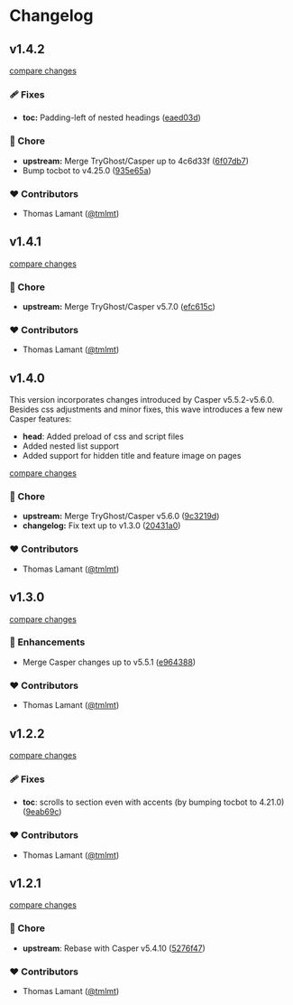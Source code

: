 # Changelog

## v1.4.2

[compare changes](https://github.com/tmlmt/fantome/compare/v1.4.1...v1.4.2)

### 🩹 Fixes

- **toc:** Padding-left of nested headings ([eaed03d](https://github.com/tmlmt/fantome/commit/eaed03d))

### 🏡 Chore

- **upstream:** Merge TryGhost/Casper up to 4c6d33f ([6f07db7](https://github.com/tmlmt/fantome/commit/6f07db7))
- Bump tocbot to v4.25.0 ([935e65a](https://github.com/tmlmt/fantome/commit/935e65a))

### ❤️ Contributors

- Thomas Lamant ([@tmlmt](http://github.com/tmlmt))

## v1.4.1

[compare changes](https://github.com/tmlmt/fantome/compare/v1.3.0...v1.4.1)

### 🏡 Chore

- **upstream:** Merge TryGhost/Casper v5.7.0 ([efc615c](https://github.com/tmlmt/fantome/commit/efc615c))

### ❤️ Contributors

- Thomas Lamant ([@tmlmt](http://github.com/tmlmt))

## v1.4.0

This version incorporates changes introduced by Casper v5.5.2-v5.6.0. Besides css adjustments and minor fixes, this wave introduces a few new Casper features:

- **head**: Added preload of css and script files
- Added nested list support
- Added support for hidden title and feature image on pages

[compare changes](https://github.com/tmlmt/fantome/compare/v1.3.0...v1.4.0)

### 🏡 Chore

- **upstream:** Merge TryGhost/Casper v5.6.0 ([9c3219d](https://github.com/tmlmt/fantome/commit/9c3219d))
- **changelog:** Fix text up to v1.3.0 ([20431a0](https://github.com/tmlmt/fantome/commit/20431a0))

### ❤️ Contributors

- Thomas Lamant ([@tmlmt](http://github.com/tmlmt))

## v1.3.0

[compare changes](https://github.com/tmlmt/fantome/compare/v1.2.2...v1.3.0)

### 🚀 Enhancements

- Merge Casper changes up to v5.5.1 ([e964388](https://github.com/tmlmt/fantome/commit/e964388))

### ❤️ Contributors

- Thomas Lamant ([@tmlmt](http://github.com/tmlmt))

## v1.2.2

[compare changes](https://github.com/tmlmt/fantome/compare/v1.2.0...v1.2.2)

### 🩹 Fixes

- **toc**: scrolls to section even with accents (by bumping tocbot to 4.21.0) ([9eab69c](https://github.com/tmlmt/fantome/commit/9eab69c))

### ❤️ Contributors

- Thomas Lamant ([@tmlmt](http://github.com/tmlmt))

## v1.2.1

[compare changes](https://github.com/tmlmt/fantome/compare/v1.2.0...v1.2.1)

### 🏡 Chore

- **upstream**: Rebase with Casper v5.4.10 ([5276f47](https://github.com/tmlmt/fantome/commit/5276f47))

### ❤️ Contributors

- Thomas Lamant ([@tmlmt](http://github.com/tmlmt))
